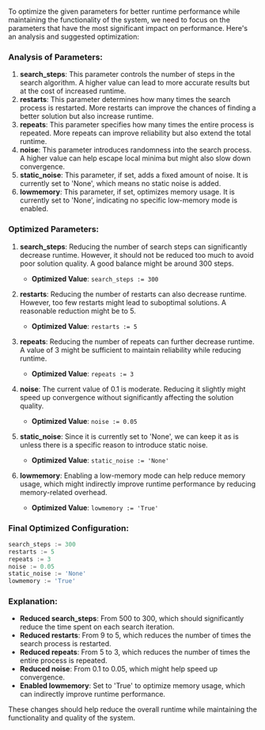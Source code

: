 To optimize the given parameters for better runtime performance while maintaining the functionality of the system, we need to focus on the parameters that have the most significant impact on performance. Here's an analysis and suggested optimization:

### Analysis of Parameters:
1. **search_steps**: This parameter controls the number of steps in the search algorithm. A higher value can lead to more accurate results but at the cost of increased runtime.
2. **restarts**: This parameter determines how many times the search process is restarted. More restarts can improve the chances of finding a better solution but also increase runtime.
3. **repeats**: This parameter specifies how many times the entire process is repeated. More repeats can improve reliability but also extend the total runtime.
4. **noise**: This parameter introduces randomness into the search process. A higher value can help escape local minima but might also slow down convergence.
5. **static_noise**: This parameter, if set, adds a fixed amount of noise. It is currently set to 'None', which means no static noise is added.
6. **lowmemory**: This parameter, if set, optimizes memory usage. It is currently set to 'None', indicating no specific low-memory mode is enabled.

### Optimized Parameters:
1. **search_steps**: Reducing the number of search steps can significantly decrease runtime. However, it should not be reduced too much to avoid poor solution quality. A good balance might be around 300 steps.
   - **Optimized Value**: `search_steps := 300`

2. **restarts**: Reducing the number of restarts can also decrease runtime. However, too few restarts might lead to suboptimal solutions. A reasonable reduction might be to 5.
   - **Optimized Value**: `restarts := 5`

3. **repeats**: Reducing the number of repeats can further decrease runtime. A value of 3 might be sufficient to maintain reliability while reducing runtime.
   - **Optimized Value**: `repeats := 3`

4. **noise**: The current value of 0.1 is moderate. Reducing it slightly might speed up convergence without significantly affecting the solution quality.
   - **Optimized Value**: `noise := 0.05`

5. **static_noise**: Since it is currently set to 'None', we can keep it as is unless there is a specific reason to introduce static noise.
   - **Optimized Value**: `static_noise := 'None'`

6. **lowmemory**: Enabling a low-memory mode can help reduce memory usage, which might indirectly improve runtime performance by reducing memory-related overhead.
   - **Optimized Value**: `lowmemory := 'True'`

### Final Optimized Configuration:
```python
search_steps := 300
restarts := 5
repeats := 3
noise := 0.05
static_noise := 'None'
lowmemory := 'True'
```

### Explanation:
- **Reduced search_steps**: From 500 to 300, which should significantly reduce the time spent on each search iteration.
- **Reduced restarts**: From 9 to 5, which reduces the number of times the search process is restarted.
- **Reduced repeats**: From 5 to 3, which reduces the number of times the entire process is repeated.
- **Reduced noise**: From 0.1 to 0.05, which might help speed up convergence.
- **Enabled lowmemory**: Set to 'True' to optimize memory usage, which can indirectly improve runtime performance.

These changes should help reduce the overall runtime while maintaining the functionality and quality of the system.